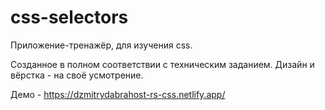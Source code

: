 # css-selectors

Приложение-тренажёр, для изучения css.

Созданное в полном соответствии с техническим заданием. Дизайн и вёрстка - на своё усмотрение.

Демо - <a href="https://dzmitrydabrahost-rs-css.netlify.app/" target="blank">https://dzmitrydabrahost-rs-css.netlify.app/</a>
